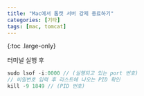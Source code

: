 ```yaml
---
title: "Mac에서 톰캣 서버 강제 종료하기"
categories: [기타]
tags: [mac, tomcat]
---
```


{:toc .large-only}

터미널 실행 후

```js
sudo lsof -i:0000 // (실행되고 있는 port 번호)
// 비밀번호 입력 후 리스트에 나오는 PID 확인
kill -9 1849 // (PID 번호)
```
